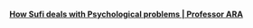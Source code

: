 #### [How Sufi deals with Psychological problems | Professor ARA](https://www.youtube.com/watch?v=fVYeVISIDcQ)
